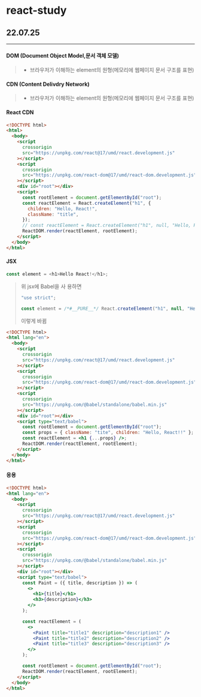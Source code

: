 # react-study

## 22.07.25

<hr/>

#### DOM (Document Object Model,문서 객체 모델)

> - 브라우저가 이해하는 element의 원형(메모리에 웹페이지 문서 구조를 표현)

#### CDN (Content Delivdry Network)

> - 브라우저가 이해하는 element의 원형(메모리에 웹페이지 문서 구조를 표현)

#### React CDN

```html
<!DOCTYPE html>
<html>
  <body>
    <script
      crossorigin
      src="https://unpkg.com/react@17/umd/react.development.js"
    ></script>
    <script
      crossorigin
      src="https://unpkg.com/react-dom@17/umd/react-dom.development.js"
    ></script>
    <div id="root"></div>
    <script>
      const rootElement = document.getElementById("root");
      const reactElement = React.createElement("h1", {
        children: "Hello, React!",
        className: "title",
      });
      // const reactElement = React.createElement("h1", null, "Hello, React!");
      ReactDOM.render(reactElement, rootElement);
    </script>
  </body>
</html>
```

#### JSX

```javascript
const element = <h1>Hello React!</h1>;
```

> 위 jsx에 Babel을 사 용하면
>
> ```javascript
> "use strict";
>
> const element = /*#__PURE__*/ React.createElement("h1", null, "Hello React!");
> ```
>
> 이렇게 바뀜

```html
<!DOCTYPE html>
<html lang="en">
  <body>
    <script
      crossorigin
      src="https://unpkg.com/react@17/umd/react.development.js"
    ></script>
    <script
      crossorigin
      src="https://unpkg.com/react-dom@17/umd/react-dom.development.js"
    ></script>
    <script
      crossorigin
      src="https://unpkg.com/@babel/standalone/babel.min.js"
    ></script>
    <div id="root"></div>
    <script type="text/babel">
      const rootElement = document.getElementById("root");
      const props = { className: "tite", children: "Hello, React!!" };
      const reactElement = <h1 {...props} />;
      ReactDOM.render(reactElement, rootElement);
    </script>
  </body>
</html>
```

#### 응용

```html
<!DOCTYPE html>
<html lang="en">
  <body>
    <script
      crossorigin
      src="https://unpkg.com/react@17/umd/react.development.js"
    ></script>
    <script
      crossorigin
      src="https://unpkg.com/react-dom@17/umd/react-dom.development.js"
    ></script>
    <script
      crossorigin
      src="https://unpkg.com/@babel/standalone/babel.min.js"
    ></script>
    <div id="root"></div>
    <script type="text/babel">
      const Paint = ({ title, description }) => (
        <>
          <h1>{title}</h1>
          <h3>{description}</h3>
        </>
      );

      const reactElement = (
        <>
          <Paint title="title1" description="description1" />
          <Paint title="title2" description="description2" />
          <Paint title="title3" description="description3" />
        </>
      );

      const rootElement = document.getElementById("root");
      ReactDOM.render(reactElement, rootElement);
    </script>
  </body>
</html>
```
